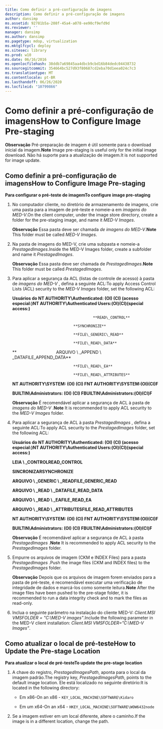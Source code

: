 ```yaml
---
title: Como definir a pré-configuração de imagens
description: Como definir a pré-configuração de imagens
author: dansimp
ms.assetid: 92781b5a-208f-45a4-a078-ee90cf9efd9d
ms.reviewer: ''
manager: dansimp
ms.author: dansimp
ms.pagetype: mdop, virtualization
ms.mktglfcycl: deploy
ms.sitesec: library
ms.prod: w10
ms.date: 06/16/2016
ms.openlocfilehash: 38ddb7a69845aa4dbcb9cbd16b84dedc04438732
ms.sourcegitcommit: 354664bc527d93f80687cd2eba70d1eea024c7c3
ms.translationtype: MT
ms.contentlocale: pt-BR
ms.lasthandoff: 06/26/2020
ms.locfileid: "10799866"
---
```

# <span data-ttu-id="724e7-103">Como definir a pré-configuração de imagens</span><span class="sxs-lookup"><span data-stu-id="724e7-103">How to Configure Image Pre-staging</span></span>


<span data-ttu-id="724e7-104">**Observação**  Pré-preparação de imagem é útil somente para o download inicial da imagem.</span><span class="sxs-lookup"><span data-stu-id="724e7-104">**Note** Image pre-staging is useful only for the initial image download.</span></span> <span data-ttu-id="724e7-105">Não há suporte para a atualização de imagem.</span><span class="sxs-lookup"><span data-stu-id="724e7-105">It is not supported for image update.</span></span>

 

## <span data-ttu-id="724e7-106">Como definir a pré-configuração de imagens</span><span class="sxs-lookup"><span data-stu-id="724e7-106">How to Configure Image Pre-staging</span></span>


**<span data-ttu-id="724e7-107">Para configurar o pré-teste de imagem</span><span class="sxs-lookup"><span data-stu-id="724e7-107">To configure image pre-staging</span></span>**

1.  <span data-ttu-id="724e7-108">No computador cliente, no diretório de armazenamento de imagens, crie uma pasta para a imagem de pré-teste e nomeie-a em *imagens do MED-V*.</span><span class="sxs-lookup"><span data-stu-id="724e7-108">On the client computer, under the image store directory, create a folder for the pre-staging image, and name it *MED-V Images*.</span></span>

    <span data-ttu-id="724e7-109">**Observação**  Essa pasta deve ser chamada *de imagens do MED-V*.</span><span class="sxs-lookup"><span data-stu-id="724e7-109">**Note** This folder must be called *MED-V Images*.</span></span>

     

2.  <span data-ttu-id="724e7-110">Na pasta de imagens do MED-V, crie uma subpasta e nomeie-a *PrestagedImages*.</span><span class="sxs-lookup"><span data-stu-id="724e7-110">Inside the MED-V Images folder, create a subfolder and name it *PrestagedImages*.</span></span>

    <span data-ttu-id="724e7-111">**Observação**  Essa pasta deve ser chamada de *PrestagedImages*.</span><span class="sxs-lookup"><span data-stu-id="724e7-111">**Note** This folder must be called *PrestagedImages*.</span></span>

     

3.  <span data-ttu-id="724e7-112">Para aplicar a segurança da ACL (listas de controle de acesso) à pasta de *imagens do MED-V* , defina a seguinte ACL:</span><span class="sxs-lookup"><span data-stu-id="724e7-112">To apply Access Control Lists (ACL) security to the *MED-V Images* folder, set the following ACL:</span></span>

    **<span data-ttu-id="724e7-113">Usuários do NT AUTHORITY\\Authenticated: (OI) (CI) (acesso especial:)</span><span class="sxs-lookup"><span data-stu-id="724e7-113">NT AUTHORITY\\Authenticated Users:(OI)(CI)(special access:)</span></span>**

                                             **READ\_CONTROL**

                                    **SYNCHRONIZE**

                                    **FILE\_GENERIC\_READ**

                                    **FILE\_READ\_DATA**

    **                                 <span data-ttu-id="724e7-114">ARQUIVO \ _APPEND \ _DATA</span><span class="sxs-lookup"><span data-stu-id="724e7-114">FILE\_APPEND\_DATA</span></span>**

                                    **FILE\_READ\_EA**

                                    **FILE\_READ\_ATTRIBUTES**

    **<span data-ttu-id="724e7-115">NT AUTHORITY\\SYSTEM: (OI) (CI) F</span><span class="sxs-lookup"><span data-stu-id="724e7-115">NT AUTHORITY\\SYSTEM:(OI)(CI)F</span></span>**

    **<span data-ttu-id="724e7-116">BUILTIN\\Administrators: (OI) (CI) F</span><span class="sxs-lookup"><span data-stu-id="724e7-116">BUILTIN\\Administrators:(OI)(CI)F</span></span>**

    <span data-ttu-id="724e7-117">**Observação**  É recomendável aplicar a segurança de ACL à pasta de *imagens do MED-V* .</span><span class="sxs-lookup"><span data-stu-id="724e7-117">**Note** It is recommended to apply ACL security to the *MED-V Images* folder.</span></span>

     

4.  <span data-ttu-id="724e7-118">Para aplicar a segurança de ACL à pasta *PrestagedImages* , defina a seguinte ACL:</span><span class="sxs-lookup"><span data-stu-id="724e7-118">To apply ACL security to the *PrestagedImages* folder, set the following ACL:</span></span>

    **<span data-ttu-id="724e7-119">Usuários do NT AUTHORITY\\Authenticated: (OI) (CI) (acesso especial:)</span><span class="sxs-lookup"><span data-stu-id="724e7-119">NT AUTHORITY\\Authenticated Users:(OI)(CI)(special access:)</span></span>**

    **<span data-ttu-id="724e7-120">LEIA \ _CONTROL</span><span class="sxs-lookup"><span data-stu-id="724e7-120">READ\_CONTROL</span></span>**

    **<span data-ttu-id="724e7-121">SINCRONIZAR</span><span class="sxs-lookup"><span data-stu-id="724e7-121">SYNCHRONIZE</span></span>**

    **<span data-ttu-id="724e7-122">ARQUIVO \ _GENERIC \ _READ</span><span class="sxs-lookup"><span data-stu-id="724e7-122">FILE\_GENERIC\_READ</span></span>**

    **<span data-ttu-id="724e7-123">ARQUIVO \ _READ \ _DATA</span><span class="sxs-lookup"><span data-stu-id="724e7-123">FILE\_READ\_DATA</span></span>**

    **<span data-ttu-id="724e7-124">ARQUIVO \ _READ \ _EA</span><span class="sxs-lookup"><span data-stu-id="724e7-124">FILE\_READ\_EA</span></span>**

    **<span data-ttu-id="724e7-125">ARQUIVO \ _READ \ _ATTRIBUTES</span><span class="sxs-lookup"><span data-stu-id="724e7-125">FILE\_READ\_ATTRIBUTES</span></span>**

    **<span data-ttu-id="724e7-126">NT AUTHORITY\\SYSTEM: (OI) (CI) F</span><span class="sxs-lookup"><span data-stu-id="724e7-126">NT AUTHORITY\\SYSTEM:(OI)(CI)F</span></span>**

    **<span data-ttu-id="724e7-127">BUILTIN\\Administrators: (OI) (CI) F</span><span class="sxs-lookup"><span data-stu-id="724e7-127">BUILTIN\\Administrators:(OI)(CI)F</span></span>**

    <span data-ttu-id="724e7-128">**Observação**  É recomendável aplicar a segurança de ACL à pasta *PrestagedImages* .</span><span class="sxs-lookup"><span data-stu-id="724e7-128">**Note** It is recommended to apply ACL security to the *PrestagedImages* folder.</span></span>

     

5.  <span data-ttu-id="724e7-129">Empurre os arquivos de imagem (CKM e INDEX Files) para a pasta *PrestagedImages* .</span><span class="sxs-lookup"><span data-stu-id="724e7-129">Push the image files (CKM and INDEX files) to the *PrestagedImages* folder.</span></span>

    <span data-ttu-id="724e7-130">**Observação**  Depois que os arquivos de imagem forem enviados para a pasta de pré-teste, é recomendável executar uma verificação de integridade de dados e marcá-los como somente leitura.</span><span class="sxs-lookup"><span data-stu-id="724e7-130">**Note** After the image files have been pushed to the pre-stage folder, it is recommended to run a data integrity check and to mark the files as read-only.</span></span>

     

6.  <span data-ttu-id="724e7-131">Inclua o seguinte parâmetro na instalação do cliente MED-V: *Client.MSI VMSFOLDER = "C:\\MED-V images"*.</span><span class="sxs-lookup"><span data-stu-id="724e7-131">Include the following parameter in the MED-V client installation: *Client.MSI VMSFOLDER=”C:\\MED-V Images”*.</span></span>

## <span data-ttu-id="724e7-132">Como atualizar o local de pré-teste</span><span class="sxs-lookup"><span data-stu-id="724e7-132">How to Update the Pre-stage Location</span></span>


**<span data-ttu-id="724e7-133">Para atualizar o local de pré-teste</span><span class="sxs-lookup"><span data-stu-id="724e7-133">To update the pre-stage location</span></span>**

1.  <span data-ttu-id="724e7-134">A chave do registro, *PrestagedImagesPath*, aponta para o local da imagem padrão.</span><span class="sxs-lookup"><span data-stu-id="724e7-134">The registry key, *PrestagedImagesPath*, points to the default image location.</span></span> <span data-ttu-id="724e7-135">Ele está localizado no seguinte diretório:</span><span class="sxs-lookup"><span data-stu-id="724e7-135">It is located in the following directory:</span></span>

    -   <span data-ttu-id="724e7-136">Em x86-</span><span class="sxs-lookup"><span data-stu-id="724e7-136">On an x86 -</span></span> `KEY_LOCAL_MACHINE\SOFTWARE\Kidaro`

    -   <span data-ttu-id="724e7-137">Em um x64-</span><span class="sxs-lookup"><span data-stu-id="724e7-137">On an x64 -</span></span> `HKEY_LOCAL_MACHINE\SOFTWARE\WOW6432node`

2.  <span data-ttu-id="724e7-138">Se a imagem estiver em um local diferente, altere o caminho.</span><span class="sxs-lookup"><span data-stu-id="724e7-138">If the image is in a different location, change the path.</span></span>

 

 





